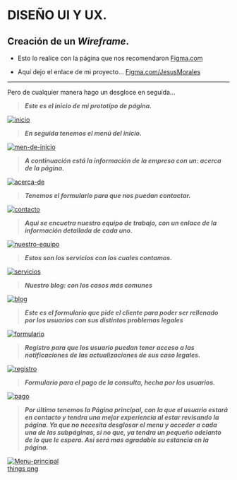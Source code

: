 # DISEÑO UI Y UX.
## Creación de  un ***Wireframe***.

 * Esto lo realice con la página que nos recomendaron
[Figma.com](Figma.com)

 * Aquí dejo el enlace de mi proyecto... [Figma.com/JesusMorales](https://www.figma.com/file/KbTpaMivAu28w9rCJerkd9/Untitled?node-id=0%3A1 "UI y UX")
---
Pero de cualquier manera hago un desgloce en seguida...


>***Este es el inicio de mi prototipo de página.***

<a href="https://imgbb.com/"><img src="https://i.ibb.co/XLYBz4P/inicio.jpg" alt="inicio" border="0"></a>

>***En seguida tenemos el menú del inicio.***

<a href="https://imgbb.com/"><img src="https://i.ibb.co/1TSph2L/men-de-inicio.jpg" alt="men-de-inicio" border="0"></a>

>***A continuación está la información de la empresa con un: acerca de la página.***

<a href="https://imgbb.com/"><img src="https://i.ibb.co/ZGhWrBh/acerca-de.jpg" alt="acerca-de" border="0"></a>

>***Tenemos el formulario para que nos puedan contactar.***

<a href="https://imgbb.com/"><img src="https://i.ibb.co/tBknnpz/contacto.jpg" alt="contacto" border="0"></a>

>***Aqui se encuetra nuestro equipo de trabajo, con un enlace de la información detallada de cada uno.***

<a href="https://imgbb.com/"><img src="https://i.ibb.co/yFcQBBL/nuestro-equipo.jpg" alt="nuestro-equipo" border="0"></a>

>***Estos son los servicios con los cuales contamos.***

<a href="https://imgbb.com/"><img src="https://i.ibb.co/0Kn7fYp/servicios.jpg" alt="servicios" border="0"></a>

>***Nuestro blog: con los casos más comunes***

<a href="https://imgbb.com/"><img src="https://i.ibb.co/hdvMd5n/blog.jpg" alt="blog" border="0"></a>

>***Este es el formulario que pide el cliente para poder ser rellenado por los usuarios con sus distintos problemas legales***

<a href="https://imgbb.com/"><img src="https://i.ibb.co/wRq2cSP/formulario.jpg" alt="formulario" border="0"></a>

>***Registro para que los usuario puedan tener acceso a las notificaciones de las actualizaciones de sus caso legales.***

<a href="https://imgbb.com/"><img src="https://i.ibb.co/3p6jCR5/registro.jpg" alt="registro" border="0"></a>

>***Formulario para el pago de la consulta, hecha por los usuarios.***

<a href="https://imgbb.com/"><img src="https://i.ibb.co/3dmnLR4/pago.jpg" alt="pago" border="0"></a>

>***Por último tenemos la Página principal, con la que el usuario estará en contacto y tendra una mejor experiencia al estar revisando la página. Ya que no necesita desglosar el menu y acceder a cada una de las subpáginas, si no que, ya tendra un pequeño adelanto de lo que le espera. Asi será mas agradable su estancia en la página.***

<a href="https://imgbb.com/"><img src="https://i.ibb.co/MDT5bNT/Menu-principal.jpg" alt="Menu-principal" border="0"></a><br /><a target='_blank' href='https://imgbb.com/'>things png</a><br />